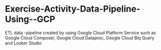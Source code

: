 # Exercise-Activity-Data-Pipeline-Using--GCP
ETL data -pipeline created by using Google Cloud Platform Service such as Google Cloud Composer, Google Cloud Dataproc, Google Cloud Biq Query and Looker Studio
